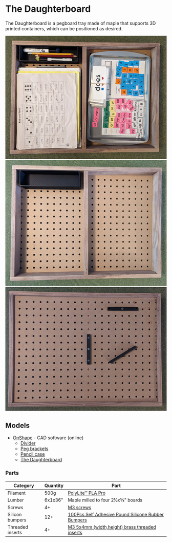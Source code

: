 # The Daughterboard

The Daughterboard is a pegboard tray made of maple that supports 3D printed containers, which can be positioned as desired.

![front-with-content.jpg](./images/front-with-content.jpg)
![front-empty.jpg](./images/front-empty.jpg)
![back.jpg](./images/back.jpg)

## Models

* [OnShape](https://cad.onshape.com) - CAD software (online)
  * [Divider](././Divider-L330_W15_H45.step)
  * [Peg brackets](./Peg%20brackets.step)
  * [Pencil case](./Pencil%20case-L220_W60_H44.step)
  * [The Daughterboard](./The%20Daughterboard.step)

### Parts

Category | Quantity | Part
--- | --- | ---
Filament | 500g | [PolyLite™ PLA Pro](https://us.polymaker.com/products/polylite-pla-pro)
Lumber | 6x1x36" | Maple milled to four 2½x⅝" boards
Screws | 4+ | [M3 screws](https://www.amazon.ca/gp/product/B01MZ3TWAF/)
Silicon bumpers | 12+ | [100Pcs Self Adhesive Round Silicone Rubber Bumpers](https://www.aliexpress.com/item/1005003258243932.html)
Threaded inserts | 4+ | [M3 5x4mm (width,height) brass threaded inserts](https://www.amazon.ca/uxcell-knurled-Threaded-Embedment-Printer/dp/B09MCWTBCC)
